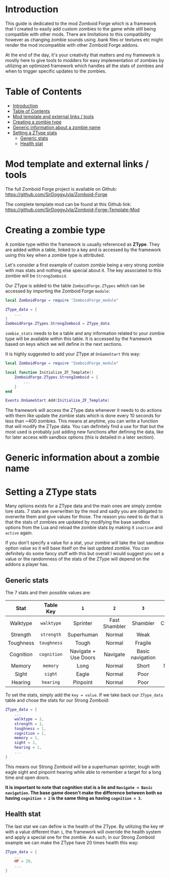 # Introduction
This guide is dedicated to the mod Zomboid Forge which is a framework that I created to easily add custom zombies to the game while still being compatible with other mods. There are limitations to this compatibility however as changing zombie sounds using .bank files or textures etc might render the mod incompatible with other Zomboid Forge addons.

At the end of the day, it's your creativity that matters and my framework is mostly here to give tools to modders for easy implementation of zombies by utilizing an optimized framework which handles all the stats of zombies and when to trigger specific updates to the zombies.



# Table of Contents
- [Introduction](#introduction)
- [Table of Contents](#table-of-contents)
- [Mod template and external links / tools](#mod-template-and-external-links--tools)
- [Creating a zombie type](#creating-a-zombie-type)
- [Generic information about a zombie name](#generic-information-about-a-zombie-name)
- [Setting a ZType stats](#setting-a-ztype-stats)
  - [Generic stats](#generic-stats)
  - [Health stat](#health-stat)

# Mod template and external links / tools
The full Zomboid Forge project is available on Github:
https://github.com/SirDoggyJvla/Zomboid-Forge

The complete template mod can be found at this Github link:
https://github.com/SirDoggyJvla/Zomboid-Forge-Template-Mod

# Creating a zombie type

A zombie type within the framework is usually referenced as **ZType**. They are added within a table, linked to a key and is accessed by the framework using this key when a zombie type is attributed.

Let's consider a first example of custom zombie being a very strong zombie with max stats and nothing else special about it. The key associated to this zombie will be `StrongZomboid`.

Our ZType is added to the table `ZomboidForge.ZTypes` which can be accessed by importing the Zomboid Forge `module`:
```lua
local ZomboidForge = require "ZomboidForge_module"

ZType_data = {
    ...
}
ZomboidForge.ZTypes.StrongZomboid = ZType_data
```

`zombie_stats` needs to be a table and any information related to your zombie type will be available within this table. It is accessed by the framework based on keys which we will define in the next sections.

It is highly suggested to add your ZType at `OnGameStart` this way:
```lua
local ZomboidForge = require "ZomboidForge_module"

local function Initialize_ZF_Template()
    ZomboidForge.ZTypes.StrongZomboid = {
        ...
    }
end

Events.OnGameStart.Add(Initialize_ZF_Template)
```

The framework will access the ZType data whenever it needs to do actions with them like update the zombie stats which is done every 10 seconds for less than ~400 zombies. This means at anytime, you can write a function that will modify the ZType data. You can definitely find a use for that but the most used is probably just adding new functions after defining the data, like for later access with sandbox options (this is detailed in a later section).


# Generic information about a zombie name



# Setting a ZType stats

Many options exists for a ZType data and the main ones are simply zombie lore stats. 7 stats are overwritten by the mod and sadly you are obligated to overwrite them and give values for those.
The reason you need to do that is that the stats of zombies are updated by modifying the base sandbox options from the Lua and reload the zombie stats by making it `inactive` and `active` again.

If you don't specify a value for a stat, your zombie will take the last sandbox option value so it will base itself on the last updated zombie. You can definitely do some fancy stuff with this but overall I would suggest you set a value or the randomness of the stats of the ZType will depend on the addons a player has.

## Generic stats
The 7 stats and their possible values are:

|   Stat    |  Table Key  |         `1`          |      `2`      |       `3`        |   `4`   |
| :-------: | :---------: | :------------------: | :-----------: | :--------------: | :-----: |
| Walktype  | `walktype`  |       Sprinter       | Fast Shambler |     Shambler     | Crawler |
| Strength  | `strength`  |      Superhuman      |    Normal     |       Weak       |         |
| Toughness | `toughness` |        Tough         |    Normal     |     Fragile      |         |
| Cognition | `cognition` | Navigate + Use Doors |   Navigate    | Basic navigation |         |
|  Memory   |  `memory`   |         Long         |    Normal     |      Short       |  None   |
|   Sight   |   `sight`   |        Eagle         |    Normal     |       Poor       |         |
|  Hearing  |  `hearing`  |       Pinpoint       |    Normal     |       Poor       |         |

To set the stats, simply add the `key = value`. If we take back our `ZType_data` table and chose the stats for our Strong Zomboid:

```lua
ZType_data = {
    ...
    walktype = 1,
    strength = 1,
    toughness = 1,
    cognition = 1,
    memory = 1,
    sight = 1,
    hearing = 1,
    ...
}
```
This means our Strong Zomboid will be a superhuman sprinter, tough with eagle sight and pinpoint hearing while able to remember a target for a long time and open doors.

**It is important to note that cognition stat is a lie and `Navigate = Basic navigation`. The base game doesn't make the difference between both so having `cognition = 2` is the same thing as having `cognition = 3`.**

## Health stat
The last stat we can define is the health of the ZType. By utilizing the key `HP` with a value different than `1`, the framework will override the health system and apply a special one for the zombie. As such, in our Strong Zomboid example we can make the ZType have 20 times health this way:
```lua
ZType_data = {
    ...
    HP = 20,
    ...
}
```

